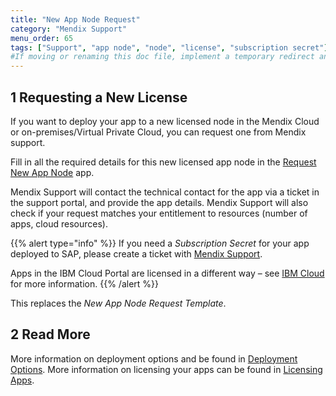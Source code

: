```yaml
---
title: "New App Node Request"
category: "Mendix Support"
menu_order: 65
tags: ["Support", "app node", "node", "license", "subscription secret"]
#If moving or renaming this doc file, implement a temporary redirect and let the respective team know they should update the URL in the product. See Mapping to Products for more details.
---
```


## 1 Requesting a New License

If you want to deploy your app to a new licensed node in the Mendix Cloud or on-premises/Virtual Private Cloud, you can request one from Mendix support.

Fill in all the required details for this new licensed app node in the [Request New App Node](https://newnode.mendix.com/) app.

Mendix Support will contact the technical contact for the app via a ticket in the support portal, and provide the app details. Mendix Support will also check if your request matches your entitlement to resources (number of apps, cloud resources).

{{% alert type="info" %}}
If you need a *Subscription Secret* for your app deployed to SAP, please create a ticket with [Mendix Support](https://support.mendix.com).

Apps in the IBM Cloud Portal are licensed in a different way – see [IBM Cloud](/developerportal/deploy/ibm-cloud) for more information.
{{% /alert %}}

This replaces the *New App Node Request Template*.

## 2 Read More

More information on deployment options and be found in [Deployment Options](/developerportal/deploy/).
More information on licensing your apps can be found in [Licensing Apps](/developerportal/deploy/licensing-apps-outside-mxcloud).
